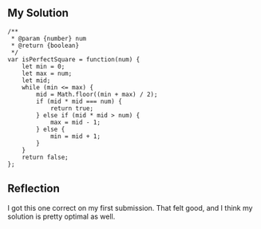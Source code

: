 ## My Solution

```
/**
 * @param {number} num
 * @return {boolean}
 */
var isPerfectSquare = function(num) {
    let min = 0;
    let max = num;
    let mid;
    while (min <= max) {
        mid = Math.floor((min + max) / 2);
        if (mid * mid === num) {
            return true;
        } else if (mid * mid > num) {
            max = mid - 1;
        } else {
            min = mid + 1;
        }
    }
    return false;
};
```

## Reflection

I got this one correct on my first submission. That felt good, and I think my solution is pretty optimal as well.
